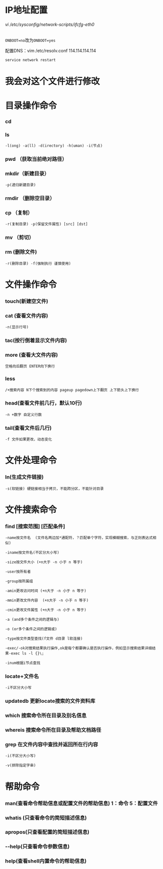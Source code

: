 # IP地址配置

<h6>vi /etc/sysconfig/network-scripts/ifcfg-eth0</h6>

`ONBOOT=no`改为`ONBOOT=yes`

  <p>配置DNS：vim /etc/resolv.conf 114.114.114.114</p>

`service network restart`

# 我会对这个文件进行修改

# 目录操作命令

### cd 

### ls 

`-l(ong) -a(ll) -d(irectory) -h(uman) -i(节点)`

### pwd （获取当前绝对路径）

### mkdir（新建目录） 

`-p(递归新建目录)`

### rmdir （删除空目录）

### cp （复制） 

`-r(复制目录) -p(保留文件属性) [src] [dst]`

### mv （剪切）

###  rm (删除文件) 

`-r(删除目录) -f(强制执行 谨慎使用)`

# 文件操作命令

### touch(新建空文件) 

### cat (查看文件内容) 

`-n(显示行号) `

### tac(按行倒着显示文件内容)

### more (查看大文件内容)  

`空格向后翻页 ENTER向下换行 `

### less 

`/+搜索内容 N下个搜索到的内容 pageup pagedown上下翻页 上下箭头上下换行`

### head(查看文件前几行，默认10行) 

`-n +数字 自定义行数 `

### tail(查看文件后几行)  

`-f 文件如果更改，动态变化`

# 文件处理命令

### ln(生成文件链接) 

`-s(软链接) 硬链接相当于拷贝，不能跨分区，不能针对目录`





# 文件搜索命令

### find [搜索范围] [匹配条件]

`-name按文件名  (文件名两边加*通配符，？匹配单个字符，实现模糊搜索，与正则表达式相似)`

`-iname按文件名(不区分大小写)`

`-size按文件大小 (+n大于 -n 小于 n 等于)`

`-user按所有者`

`-group按所属组`

`-amin更改访问时间 (+n大于 -n 小于 n 等于)`

`-mmin更改文件内容  (+n大于 -n 小于 n 等于)`

`-cmin更改文件属性 (+n大于 -n 小于 n 等于)`

`-a (and多个条件之间的逻辑与)`

`-o (or多个条件之间的逻辑或)`

`-type按文件类型查找(f文件 d目录 l软连接)`

`-exec/-ok对搜索结果执行操作,ok是每个都要确认是否执行操作，例如显示搜索结果详细结果-exec ls -l {}\;`

`-inum根据i节点查找 `

### locate+文件名

`-i不区分大小写`

### updatedb 更新locate搜索的文件资料库 

### which 搜索命令所在目录及别名信息

### whereis 搜索命令所在目录及帮助文档路径

### grep 在文件内容中查找并返回所在行内容

`-i(不区分大小写)`

`-v(排除指定字串)`

# 帮助命令

### man(查看命令帮助信息或配置文件的帮助信息) 1：命令     5：配置文件

### whatis (只查看命令的简短描述信息)

### apropos(只查看配置的简短描述信息)

### --help(只查看命令参数信息)

### help(查看shell内置命令的帮助信息)
